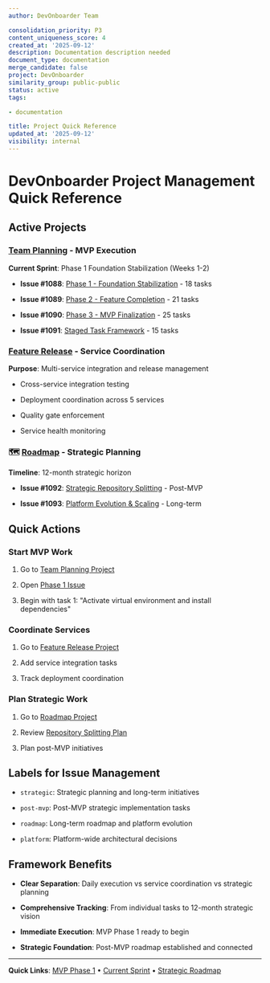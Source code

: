 ```yaml
---
author: DevOnboarder Team

consolidation_priority: P3
content_uniqueness_score: 4
created_at: '2025-09-12'
description: Documentation description needed
document_type: documentation
merge_candidate: false
project: DevOnboarder
similarity_group: public-public
status: active
tags:

- documentation

title: Project Quick Reference
updated_at: '2025-09-12'
visibility: internal
---
```


# DevOnboarder Project Management Quick Reference

## Active Projects

###  [Team Planning](https://github.com/orgs/theangrygamershowproductions/projects/4/views/1) - MVP Execution

**Current Sprint**: Phase 1 Foundation Stabilization (Weeks 1-2)

- **Issue #1088**: [Phase 1 - Foundation Stabilization](https://github.com/theangrygamershowproductions/DevOnboarder/issues/1088) - 18 tasks

- **Issue #1089**: [Phase 2 - Feature Completion](https://github.com/theangrygamershowproductions/DevOnboarder/issues/1089) - 21 tasks

- **Issue #1090**: [Phase 3 - MVP Finalization](https://github.com/theangrygamershowproductions/DevOnboarder/issues/1090) - 25 tasks

- **Issue #1091**: [Staged Task Framework](https://github.com/theangrygamershowproductions/DevOnboarder/issues/1091) - 15 tasks

###  [Feature Release](https://github.com/orgs/theangrygamershowproductions/projects/5/views/1) - Service Coordination

**Purpose**: Multi-service integration and release management

- Cross-service integration testing

- Deployment coordination across 5 services

- Quality gate enforcement

- Service health monitoring

### 🗺️ [Roadmap](https://github.com/orgs/theangrygamershowproductions/projects/6/views/1) - Strategic Planning

**Timeline**: 12-month strategic horizon

- **Issue #1092**: [Strategic Repository Splitting](https://github.com/theangrygamershowproductions/DevOnboarder/issues/1092) - Post-MVP

- **Issue #1093**: [Platform Evolution & Scaling](https://github.com/theangrygamershowproductions/DevOnboarder/issues/1093) - Long-term

## Quick Actions

### Start MVP Work

1. Go to [Team Planning Project](https://github.com/orgs/theangrygamershowproductions/projects/4/views/1)

2. Open [Phase 1 Issue](https://github.com/theangrygamershowproductions/DevOnboarder/issues/1088)

3. Begin with task 1: "Activate virtual environment and install dependencies"

### Coordinate Services

1. Go to [Feature Release Project](https://github.com/orgs/theangrygamershowproductions/projects/5/views/1)

2. Add service integration tasks

3. Track deployment coordination

### Plan Strategic Work

1. Go to [Roadmap Project](https://github.com/orgs/theangrygamershowproductions/projects/6/views/1)

2. Review [Repository Splitting Plan](https://github.com/theangrygamershowproductions/DevOnboarder/issues/1092)

3. Plan post-MVP initiatives

## Labels for Issue Management

- `strategic`: Strategic planning and long-term initiatives

- `post-mvp`: Post-MVP strategic implementation tasks

- `roadmap`: Long-term roadmap and platform evolution

- `platform`: Platform-wide architectural decisions

## Framework Benefits

- **Clear Separation**: Daily execution vs service coordination vs strategic planning

- **Comprehensive Tracking**: From individual tasks to 12-month strategic vision

- **Immediate Execution**: MVP Phase 1 ready to begin

- **Strategic Foundation**: Post-MVP roadmap established and connected

---

**Quick Links**: [MVP Phase 1](https://github.com/theangrygamershowproductions/DevOnboarder/issues/1088) • [Current Sprint](https://github.com/orgs/theangrygamershowproductions/projects/4/views/1) • [Strategic Roadmap](https://github.com/orgs/theangrygamershowproductions/projects/6/views/1)
